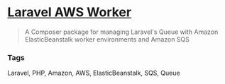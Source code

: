 # [Laravel AWS Worker](https://packagist.org/packages/dusterio/laravel-aws-worker)

> A Composer package for managing Laravel's Queue with Amazon ElasticBeanstalk worker environments and Amazon SQS

### Tags

Laravel, PHP, Amazon, AWS, ElasticBeanstalk, SQS, Queue